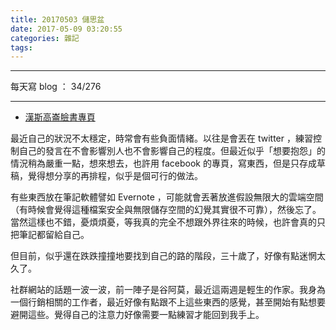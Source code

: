 ```yaml
---
title: 20170503 儲思盆
date: 2017-05-09 03:20:55
categories: 雜記
tags:
---
```


---

每天寫 blog ： 34/276

---

- [漢斯高崙臉書專頁](https://www.facebook.com/hanscholem/)

最近自己的狀況不太穩定，時常會有些負面情緒。以往是會丟在 twitter ，練習控制自己的發言在不會影響別人也不會影響自己的程度。但最近似乎「想要抱怨」的情況稍為嚴重一點，想來想去，也許用 facebook 的專頁，寫東西，但是只存成草稿，覺得想分享的再排程，似乎是個可行的做法。

有些東西放在筆記軟體譬如 Evernote ，可能就會丟著放進假設無限大的雲端空間（有時候會覺得這種檔案安全與無限儲存空間的幻覺其實很不可靠），然後忘了。當然這樣也不錯，憂煩煩憂，等我真的完全不想跟外界往來的時候，也許會真的只把筆記都留給自己。

但目前，似乎還在跌跌撞撞地要找到自己的路的階段，三十歲了，好像有點迷惘太久了。

社群網站的話題一波一波，前一陣子是谷阿莫，最近這兩週是輕生的作家。我身為一個行銷相關的工作者，最近好像有點跟不上這些東西的感覺，甚至開始有點想要避開這些。覺得自己的注意力好像需要一點練習才能回到我手上。
